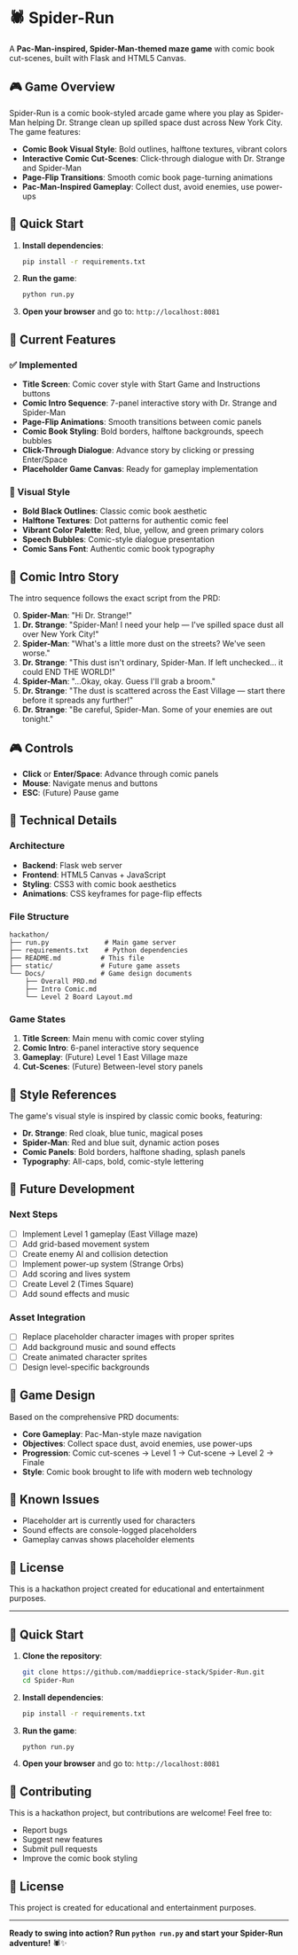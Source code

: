 # 🕷️ Spider-Run

A **Pac-Man-inspired, Spider-Man-themed maze game** with comic book cut-scenes, built with Flask and HTML5 Canvas.

## 🎮 Game Overview

Spider-Run is a comic book-styled arcade game where you play as Spider-Man helping Dr. Strange clean up spilled space dust across New York City. The game features:

- **Comic Book Visual Style**: Bold outlines, halftone textures, vibrant colors
- **Interactive Comic Cut-Scenes**: Click-through dialogue with Dr. Strange and Spider-Man
- **Page-Flip Transitions**: Smooth comic book page-turning animations
- **Pac-Man-Inspired Gameplay**: Collect dust, avoid enemies, use power-ups

## 🚀 Quick Start

1. **Install dependencies**:
   ```bash
   pip install -r requirements.txt
   ```

2. **Run the game**:
   ```bash
   python run.py
   ```

3. **Open your browser** and go to: `http://localhost:8081`

## 🎯 Current Features

### ✅ Implemented
- **Title Screen**: Comic cover style with Start Game and Instructions buttons
- **Comic Intro Sequence**: 7-panel interactive story with Dr. Strange and Spider-Man
- **Page-Flip Animations**: Smooth transitions between comic panels
- **Comic Book Styling**: Bold borders, halftone backgrounds, speech bubbles
- **Click-Through Dialogue**: Advance story by clicking or pressing Enter/Space
- **Placeholder Game Canvas**: Ready for gameplay implementation

### 🎨 Visual Style
- **Bold Black Outlines**: Classic comic book aesthetic
- **Halftone Textures**: Dot patterns for authentic comic feel
- **Vibrant Color Palette**: Red, blue, yellow, and green primary colors
- **Speech Bubbles**: Comic-style dialogue presentation
- **Comic Sans Font**: Authentic comic book typography

## 📖 Comic Intro Story

The intro sequence follows the exact script from the PRD:

0. **Spider-Man**: "Hi Dr. Strange!"
1. **Dr. Strange**: "Spider-Man! I need your help — I've spilled space dust all over New York City!"
2. **Spider-Man**: "What's a little more dust on the streets? We've seen worse."
3. **Dr. Strange**: "This dust isn't ordinary, Spider-Man. If left unchecked... it could END THE WORLD!"
4. **Spider-Man**: "...Okay, okay. Guess I'll grab a broom."
5. **Dr. Strange**: "The dust is scattered across the East Village — start there before it spreads any further!"
6. **Dr. Strange**: "Be careful, Spider-Man. Some of your enemies are out tonight."

## 🎮 Controls

- **Click** or **Enter/Space**: Advance through comic panels
- **Mouse**: Navigate menus and buttons
- **ESC**: (Future) Pause game

## 🔧 Technical Details

### Architecture
- **Backend**: Flask web server
- **Frontend**: HTML5 Canvas + JavaScript
- **Styling**: CSS3 with comic book aesthetics
- **Animations**: CSS keyframes for page-flip effects

### File Structure
```
hackathon/
├── run.py              # Main game server
├── requirements.txt    # Python dependencies
├── README.md          # This file
├── static/            # Future game assets
└── Docs/              # Game design documents
    ├── Overall PRD.md
    ├── Intro Comic.md
    └── Level 2 Board Layout.md
```

### Game States
1. **Title Screen**: Main menu with comic cover styling
2. **Comic Intro**: 6-panel interactive story sequence
3. **Gameplay**: (Future) Level 1 East Village maze
4. **Cut-Scenes**: (Future) Between-level story panels

## 🎨 Style References

The game's visual style is inspired by classic comic books, featuring:
- **Dr. Strange**: Red cloak, blue tunic, magical poses
- **Spider-Man**: Red and blue suit, dynamic action poses
- **Comic Panels**: Bold borders, halftone shading, splash panels
- **Typography**: All-caps, bold, comic-style lettering

## 🚧 Future Development

### Next Steps
- [ ] Implement Level 1 gameplay (East Village maze)
- [ ] Add grid-based movement system
- [ ] Create enemy AI and collision detection
- [ ] Implement power-up system (Strange Orbs)
- [ ] Add scoring and lives system
- [ ] Create Level 2 (Times Square)
- [ ] Add sound effects and music

### Asset Integration
- [ ] Replace placeholder character images with proper sprites
- [ ] Add background music and sound effects
- [ ] Create animated character sprites
- [ ] Design level-specific backgrounds

## 🎯 Game Design

Based on the comprehensive PRD documents:
- **Core Gameplay**: Pac-Man-style maze navigation
- **Objectives**: Collect space dust, avoid enemies, use power-ups
- **Progression**: Comic cut-scenes → Level 1 → Cut-scene → Level 2 → Finale
- **Style**: Comic book brought to life with modern web technology

## 🐛 Known Issues

- Placeholder art is currently used for characters
- Sound effects are console-logged placeholders
- Gameplay canvas shows placeholder elements

## 📝 License

This is a hackathon project created for educational and entertainment purposes.

---

## 🚀 Quick Start

1. **Clone the repository**:
   ```bash
   git clone https://github.com/maddieprice-stack/Spider-Run.git
   cd Spider-Run
   ```

2. **Install dependencies**:
   ```bash
   pip install -r requirements.txt
   ```

3. **Run the game**:
   ```bash
   python run.py
   ```

4. **Open your browser** and go to: `http://localhost:8081`

## 🤝 Contributing

This is a hackathon project, but contributions are welcome! Feel free to:
- Report bugs
- Suggest new features
- Submit pull requests
- Improve the comic book styling

## 📄 License

This project is created for educational and entertainment purposes.

---

**Ready to swing into action? Run `python run.py` and start your Spider-Run adventure!** 🕷️✨


